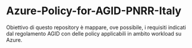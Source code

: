 # Azure-Policy-for-AGID-PNRR-Italy
Obiettivo di questo repository è mappare, ove possibile, i requisiti indicati dal regolamento AGID con delle policy applicabili in ambito workload su Azure.
